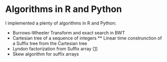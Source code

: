 # Algorithms in R and Python
I implemented a plenty of algorithms in R and Python:

* Burrows-Wheeler Transform and exact search in BWT
* Cartesian tree of a sequence of integers
** Linear time construnction of a Suffix tree from the Cartesian tree 
* Lyndon factorization from Suffix array [[1](http://dx.doi.org/10.1016/j.jda.2014.06.001)]
* Skew algorithm for suffix arrays
